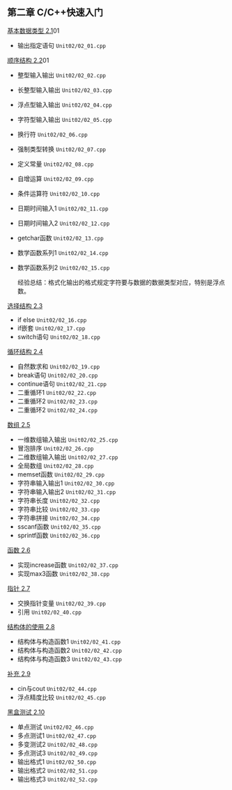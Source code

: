 ## 第二章 C/C++快速入门

[基本数据类型 2.1](https://sunnywhy.com/sfbj/2/1)01

- 输出指定语句 `Unit02/02_01.cpp`

[顺序结构 2.2](https://sunnywhy.com/sfbj/2/2/3)01

- 整型输入输出 `Unit02/02_02.cpp`
- 长整型输入输出 `Unit02/02_03.cpp`
- 浮点型输入输出 `Unit02/02_04.cpp`
- 字符型输入输出 `Unit02/02_05.cpp`
- 换行符 `Unit02/02_06.cpp`
- 强制类型转换 `Unit02/02_07.cpp`
- 定义常量 `Unit02/02_08.cpp`
- 自增运算 `Unit02/02_09.cpp`
- 条件运算符 `Unit02/02_10.cpp`
- 日期时间输入1 `Unit02/02_11.cpp`
- 日期时间输入2 `Unit02/02_12.cpp`
- getchar函数 `Unit02/02_13.cpp`
- 数学函数系列1 `Unit02/02_14.cpp`
- 数学函数系列2 `Unit02/02_15.cpp`

  经验总结：格式化输出的格式规定字符要与数据的数据类型对应，特别是浮点数。

[选择结构 2.3](https://sunnywhy.com/sfbj/2/3)

- if else `Unit02/02_16.cpp`
- if嵌套 `Unit02/02_17.cpp`
- switch语句 `Unit02/02_18.cpp`

[循环结构 2.4](https://sunnywhy.com/sfbj/2/4)

- 自然数求和 `Unit02/02_19.cpp`
- break语句 `Unit02/02_20.cpp`
- continue语句 `Unit02/02_21.cpp`
- 二重循环1 `Unit02/02_22.cpp`
- 二重循环2 `Unit02/02_23.cpp`
- 二重循环2 `Unit02/02_24.cpp`


[数组 2.5](https://sunnywhy.com/sfbj/2/5)

- 一维数组输入输出 `Unit02/02_25.cpp`
- 冒泡排序 `Unit02/02_26.cpp`
- 二维数组输入输出 `Unit02/02_27.cpp`
- 全局数组 `Unit02/02_28.cpp`
- memset函数 `Unit02/02_29.cpp`
- 字符串输入输出1 `Unit02/02_30.cpp`
- 字符串输入输出2 `Unit02/02_31.cpp`
- 字符串长度 `Unit02/02_32.cpp`
- 字符串比较 `Unit02/02_33.cpp`
- 字符串拼接 `Unit02/02_34.cpp`
- sscanf函数 `Unit02/02_35.cpp`
- sprintf函数 `Unit02/02_36.cpp`

[函数 2.6](https://sunnywhy.com/sfbj/2/6)

- 实现increase函数 `Unit02/02_37.cpp`
- 实现max3函数 `Unit02/02_38.cpp`

[指针 2.7]()

- 交换指针变量 `Unit02/02_39.cpp`
- 引用 `Unit02/02_40.cpp`

[结构体的使用 2.8]()

- 结构体与构造函数1 `Unit02/02_41.cpp`
- 结构体与构造函数2 `Unit02/02_42.cpp`
- 结构体与构造函数3 `Unit02/02_43.cpp`

[补充 2.9]()

- cin与cout `Unit02/02_44.cpp`
- 浮点精度比较 `Unit02/02_45.cpp`

[黑盒测试 2.10]()

- 单点测试 `Unit02/02_46.cpp`
- 多点测试1 `Unit02/02_47.cpp`
- 多变测试2 `Unit02/02_48.cpp`
- 多点测试3 `Unit02/02_49.cpp`
- 输出格式1 `Unit02/02_50.cpp`
- 输出格式2 `Unit02/02_51.cpp`
- 输出格式3 `Unit02/02_52.cpp`